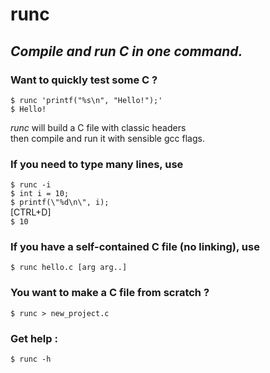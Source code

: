 # runc
## *Compile and run C in one command.*

### Want to quickly test some C ?  

`$ runc 'printf("%s\n", "Hello!");'`  
`$ Hello!`

*runc* will build a C file with classic headers  
then compile and run it with sensible gcc flags.  

### If you need to type many lines, use  
`$ runc -i`  
`$ int i = 10;`  
`$ printf(\"%d\n\", i);`  
[CTRL+D]  
`$ 10`


### If you have a self-contained C file (no linking), use
`$ runc hello.c [arg arg..]`  


### You want to make a C file from scratch ?
`$ runc > new_project.c`  

### Get help :
`$ runc -h`  
